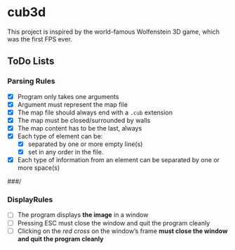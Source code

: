 # cub3d
This project is inspired by the world-famous Wolfenstein 3D game, which was the first FPS ever.

## ToDo Lists
### Parsing Rules
- [x] Program only takes one arguments
- [x] Argument must represent the map file
- [x] The map file should always end with a `.cub` extension
- [x] The map must be closed/surrounded by walls
- [x] The map content has to be the last, always
- [x] Each type of element can be: 
  - [x] separated by one or more empty line(s)
  - [x] set in any order in the file.
- [x] Each type of information from an element can be separated by one or more space(s) 

###/


### DisplayRules
- [ ] The program displays **the image** in a window
- [ ] Pressing ESC must close the window and quit the program cleanly
- [ ] Clicking on the _red cross_ on the window’s frame **must close the window and quit the program cleanly**
